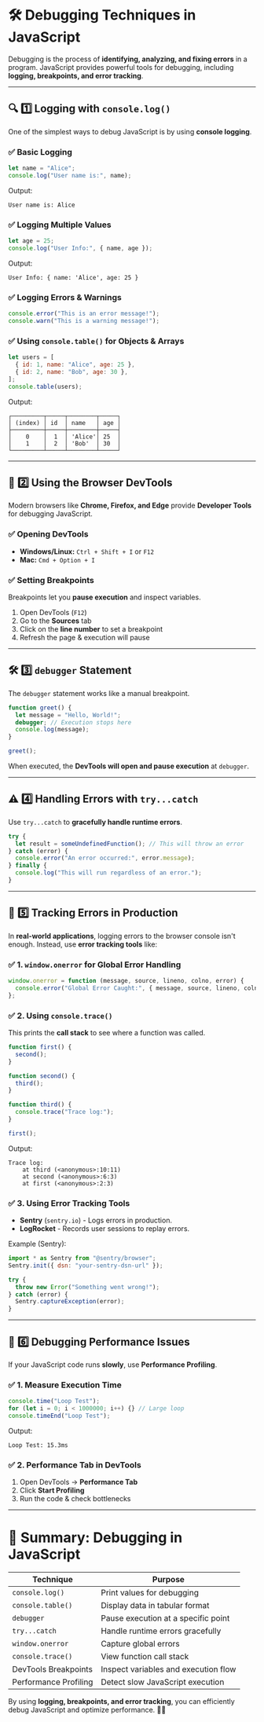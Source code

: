 # 🛠 **Debugging Techniques in JavaScript**
Debugging is the process of **identifying, analyzing, and fixing errors** in a program. JavaScript provides powerful tools for debugging, including **logging, breakpoints, and error tracking**.

---

## 🔍 **1️⃣ Logging with `console.log()`**
One of the simplest ways to debug JavaScript is by using **console logging**.

### ✅ Basic Logging
```js
let name = "Alice";
console.log("User name is:", name);
```
Output:
```
User name is: Alice
```

### ✅ Logging Multiple Values
```js
let age = 25;
console.log("User Info:", { name, age });
```
Output:
```
User Info: { name: 'Alice', age: 25 }
```

### ✅ Logging Errors & Warnings
```js
console.error("This is an error message!");
console.warn("This is a warning message!");
```

### ✅ Using `console.table()` for Objects & Arrays
```js
let users = [
  { id: 1, name: "Alice", age: 25 },
  { id: 2, name: "Bob", age: 30 },
];
console.table(users);
```
Output:
```
┌─────────┬─────┬────────┬─────┐
│ (index) │ id  │ name   │ age │
├─────────┼─────┼────────┼─────┤
│    0    │  1  │ 'Alice'│ 25  │
│    1    │  2  │ 'Bob'  │ 30  │
└─────────┴─────┴────────┴─────┘
```

---

## 🎯 **2️⃣ Using the Browser DevTools**
Modern browsers like **Chrome, Firefox, and Edge** provide **Developer Tools** for debugging JavaScript.

### ✅ **Opening DevTools**
- **Windows/Linux:** `Ctrl + Shift + I` or `F12`
- **Mac:** `Cmd + Option + I`

### ✅ **Setting Breakpoints**
Breakpoints let you **pause execution** and inspect variables.
1. Open DevTools (`F12`)
2. Go to the **Sources** tab
3. Click on the **line number** to set a breakpoint
4. Refresh the page & execution will pause

---

## 🛠 **3️⃣ `debugger` Statement**
The `debugger` statement works like a manual breakpoint.

```js
function greet() {
  let message = "Hello, World!";
  debugger; // Execution stops here
  console.log(message);
}

greet();
```
When executed, the **DevTools will open and pause execution** at `debugger`.

---

## ⚠️ **4️⃣ Handling Errors with `try...catch`**
Use `try...catch` to **gracefully handle runtime errors**.

```js
try {
  let result = someUndefinedFunction(); // This will throw an error
} catch (error) {
  console.error("An error occurred:", error.message);
} finally {
  console.log("This will run regardless of an error.");
}
```

---

## 📝 **5️⃣ Tracking Errors in Production**
In **real-world applications**, logging errors to the browser console isn't enough. Instead, use **error tracking tools** like:

### ✅ **1. `window.onerror` for Global Error Handling**
```js
window.onerror = function (message, source, lineno, colno, error) {
  console.error("Global Error Caught:", { message, source, lineno, colno, error });
};
```

### ✅ **2. Using `console.trace()`**
This prints the **call stack** to see where a function was called.

```js
function first() {
  second();
}

function second() {
  third();
}

function third() {
  console.trace("Trace log:");
}

first();
```
Output:
```
Trace log:
    at third (<anonymous>:10:11)
    at second (<anonymous>:6:3)
    at first (<anonymous>:2:3)
```

### ✅ **3. Using Error Tracking Tools**
- **Sentry** (`sentry.io`) - Logs errors in production.
- **LogRocket** - Records user sessions to replay errors.

Example (Sentry):
```js
import * as Sentry from "@sentry/browser";
Sentry.init({ dsn: "your-sentry-dsn-url" });

try {
  throw new Error("Something went wrong!");
} catch (error) {
  Sentry.captureException(error);
}
```

---

## 🚀 **6️⃣ Debugging Performance Issues**
If your JavaScript code runs **slowly**, use **Performance Profiling**.

### ✅ **1. Measure Execution Time**
```js
console.time("Loop Test");
for (let i = 0; i < 1000000; i++) {} // Large loop
console.timeEnd("Loop Test");
```
Output:
```
Loop Test: 15.3ms
```

### ✅ **2. Performance Tab in DevTools**
1. Open DevTools → **Performance Tab**
2. Click **Start Profiling**
3. Run the code & check bottlenecks

---

# 🎯 **Summary: Debugging in JavaScript**
| **Technique**        | **Purpose** |
|----------------------|------------|
| `console.log()`      | Print values for debugging |
| `console.table()`    | Display data in tabular format |
| `debugger`          | Pause execution at a specific point |
| `try...catch`       | Handle runtime errors gracefully |
| `window.onerror`    | Capture global errors |
| `console.trace()`   | View function call stack |
| DevTools Breakpoints | Inspect variables and execution flow |
| Performance Profiling | Detect slow JavaScript execution |

By using **logging, breakpoints, and error tracking**, you can efficiently debug JavaScript and optimize performance. 🚀🔥